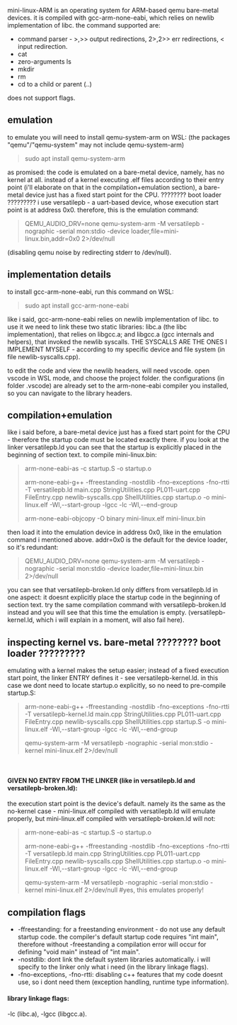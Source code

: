 mini-linux-ARM is an operating system for ARM-based qemu bare-metal devices. it is compiled with gcc-arm-none-eabi, which relies on newlib implementation of libc. the command supported are:

* command parser - >,>> output redirections, 2>,2>> err redirections, < input redirection.
* cat
* zero-arguments ls
* mkdir
* rm
* cd to a child or parent (..)

does not support flags.

## emulation
to emulate you will need to install qemu-system-arm on WSL: (the packages "qemu"/"qemu-system" may not include qemu-system-arm)

> sudo apt install qemu-system-arm 

as promised: the code is emulated on a bare-metal device, namely, has no kernel at all. 
instead of a kernel executing .elf files according to their entry point (i'll elaborate on that in the compilation+emulation section), a bare-metal device just has a fixed start point for the CPU. ???????? boot loader ?????????
i use versatilepb - a uart-based device, whose execution start point is at address 0x0. therefore, this is the emulation command:

> QEMU_AUDIO_DRV=none qemu-system-arm -M versatilepb -nographic -serial mon:stdio -device loader,file=mini-linux.bin,addr=0x0 2>/dev/null

(disabling qemu noise by redirecting stderr to /dev/null).

## implementation details

to install gcc-arm-none-eabi, run this command on WSL:

> sudo apt install gcc-arm-none-eabi

like i said, gcc-arm-none-eabi relies on newlib implementation of libc. to use it we need to link these two static libraries: libc.a (the libc implementation), that relies on libgcc.a; and libgcc.a (gcc internals and helpers), that invoked the newlib syscalls. THE SYSCALLS ARE THE ONES I IMPLEMENT MYSELF - according to my specific device and file system (in file newlib-syscalls.cpp).

to edit the code and view the newlib headers, will need vscode. open vscode in WSL mode, and choose the project folder. the configurations (in folder .vscode) are already set to the arm-none-eabi compiler you installed, so you can navigate to the library headers.

## compilation+emulation
like i said before, a bare-metal device just has a fixed start point for the CPU - therefore the startup code must be located exactly there. if you look at the linker versatilepb.ld you can see that the startup is explicitly placed in the beginning of section text.
to compile mini-linux.bin:

> arm-none-eabi-as -c startup.S -o startup.o
> 
> arm-none-eabi-g++ -ffreestanding -nostdlib -fno-exceptions -fno-rtti -T versatilepb.ld main.cpp StringUtilities.cpp PL011-uart.cpp FileEntry.cpp newlib-syscalls.cpp ShellUtilities.cpp startup.o -o mini-linux.elf -Wl,--start-group -lgcc -lc -Wl,--end-group
> 
> arm-none-eabi-objcopy -O binary mini-linux.elf mini-linux.bin

then load it into the emulation device in address 0x0, like in the emulation command i mentioned above. addr=0x0 is the default for the device loader, so it's redundant:

> QEMU_AUDIO_DRV=none qemu-system-arm -M versatilepb -nographic -serial mon:stdio -device loader,file=mini-linux.bin 2>/dev/null

you can see that versatilepb-broken.ld only differs from versatilepb.ld in one aspect: it doesnt explicitly place the startup code in the beginning of section text. try the same compilation command with versatilepb-broken.ld instead and you will see that this time the emulation is empty. (versatilepb-kernel.ld, which i will explain in a moment, will also fail here).

## inspecting kernel vs. bare-metal ???????? boot loader ?????????
emulating with a kernel makes the setup easier; instead of a fixed execution start point, the linker ENTRY defines it - see versatilepb-kernel.ld. in this case we dont need to locate startup.o explicitly, so no need to pre-compile startup.S:

> arm-none-eabi-g++ -ffreestanding -nostdlib -fno-exceptions -fno-rtti -T versatilepb-kernel.ld main.cpp StringUtilities.cpp PL011-uart.cpp FileEntry.cpp newlib-syscalls.cpp ShellUtilities.cpp startup.S -o mini-linux.elf -Wl,--start-group -lgcc -lc -Wl,--end-group
>
> qemu-system-arm -M versatilepb -nographic -serial mon:stdio -kernel mini-linux.elf 2>/dev/null

<br /> 

#### GIVEN NO ENTRY FROM THE LINKER (like in versatilepb.ld and versatilepb-broken.ld):
the execution start point is the device's default. namely its the same as the no-kernel case - mini-linux.elf compiled with versatilepb.ld will emulate properly, but mini-linux.elf compiled with versatilepb-broken.ld will not:

> arm-none-eabi-as -c startup.S -o startup.o
> 
> arm-none-eabi-g++ -ffreestanding -nostdlib -fno-exceptions -fno-rtti -T versatilepb.ld main.cpp StringUtilities.cpp PL011-uart.cpp FileEntry.cpp newlib-syscalls.cpp ShellUtilities.cpp startup.o -o mini-linux.elf -Wl,--start-group -lgcc -lc -Wl,--end-group
> 
> qemu-system-arm -M versatilepb -nographic -serial mon:stdio -kernel mini-linux.elf 2>/dev/null                 #yes, this emulates properly!

## compilation flags

* -ffreestanding: for a freestanding environment - do not use any default startup code. the compiler's default startup code requires "int main", therefore without -freestanding a compilation error will occur for defining "void main" instead of "int main".
* -nostdlib: dont link the default system libraries automatically. i will specify to the linker only what i need (in the library linkage flags).
* -fno-exceptions, -fno-rtti: disabling c++ features that my code doesnt use, so i dont need them (exception handling, runtime type information).

#### library linkage flags:
-lc (libc.a), -lgcc (libgcc.a).
